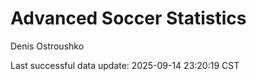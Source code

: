 # Advanced Soccer Statistics
Denis Ostroushko

<!-- gfm -->

Last successful data update: 2025-09-14 23:20:19 CST
